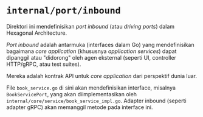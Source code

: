 # `internal/port/inbound`

Direktori ini mendefinisikan *port inbound* (atau *driving ports*) dalam Hexagonal Architecture.

*Port inbound* adalah antarmuka (interfaces dalam Go) yang mendefinisikan bagaimana *core application* (khususnya *application services*) dapat dipanggil atau "didorong" oleh agen eksternal (seperti UI, controller HTTP/gRPC, atau test suites).

Mereka adalah kontrak API untuk *core application* dari perspektif dunia luar.

File `book_service.go` di sini akan mendefinisikan interface, misalnya `BookServicePort`, yang akan diimplementasikan oleh `internal/core/service/book_service_impl.go`. Adapter inbound (seperti adapter gRPC) akan memanggil metode pada interface ini.